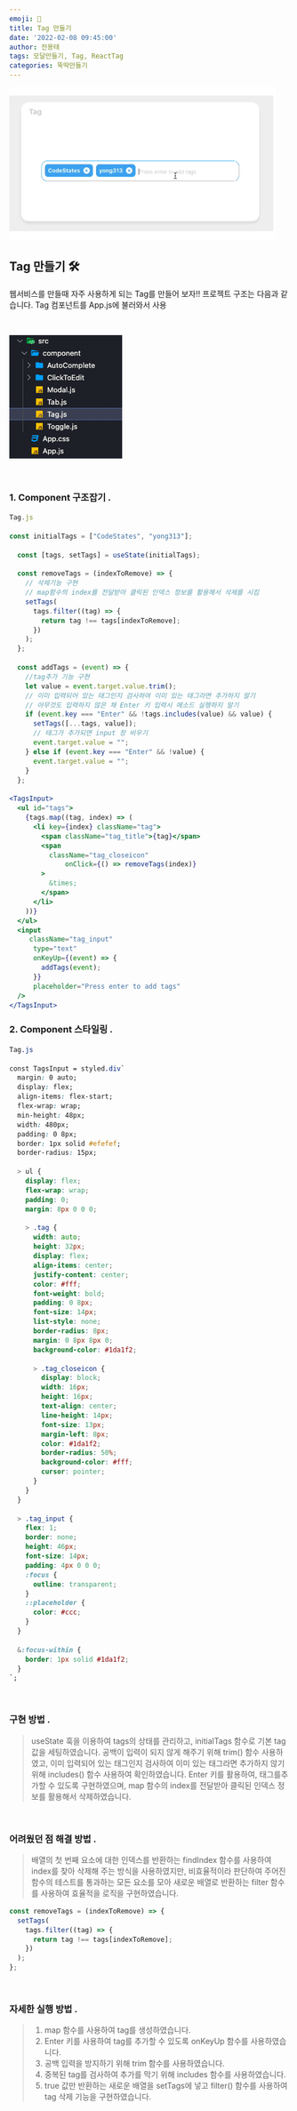 ```yaml
---
emoji: 🍕
title: Tag 만들기
date: '2022-02-08 09:45:00'
author: 전용태
tags: 모달만들기, Tag, ReactTag
categories: 뚝딱만들기
---
```


![tag.gif](tag.gif)

## Tag 만들기 🛠

웹서비스를 만들때 자주 사용하게 되는 Tag를 만들어 보자!! 프로젝트 구조는 다음과 같습니다. Tag 컴포넌트를 App.js에 불러와서 사용

<br />

![tree.png](tree.png)

<br />

### 1. Component 구조잡기 .

```jsx
Tag.js

const initialTags = ["CodeStates", "yong313"];

  const [tags, setTags] = useState(initialTags);

  const removeTags = (indexToRemove) => {
    // 삭제기능 구현
    // map함수의 index를 전달받아 클릭된 인덱스 정보를 활용해서 삭제를 시킴
    setTags(
      tags.filter((tag) => {
        return tag !== tags[indexToRemove];
      })
    );
  };

  const addTags = (event) => {
    //tag추가 기능 구현
    let value = event.target.value.trim();
    // 이미 입력되어 있는 태그인지 검사하여 이미 있는 태그라면 추가하지 말기
    // 아무것도 입력하지 않은 채 Enter 키 입력시 메소드 실행하지 말기
    if (event.key === "Enter" && !tags.includes(value) && value) {
      setTags([...tags, value]);
      // 태그가 추가되면 input 창 비우기
      event.target.value = "";
    } else if (event.key === "Enter" && !value) {
      event.target.value = "";
    }
  };

<TagsInput>
  <ul id="tags">
    {tags.map((tag, index) => (
      <li key={index} className="tag">
        <span className="tag_title">{tag}</span>
        <span
          className="tag_closeicon"
              onClick={() => removeTags(index)}
        >
          &times;
        </span>
      </li>
    ))}
  </ul>
  <input
     className="tag_input"
      type="text"
      onKeyUp={(event) => {
        addTags(event);
      }}
      placeholder="Press enter to add tags"
  />
</TagsInput>

```

### 2. Component 스타일링 .

```css
Tag.js

const TagsInput = styled.div`
  margin: 0 auto;
  display: flex;
  align-items: flex-start;
  flex-wrap: wrap;
  min-height: 48px;
  width: 480px;
  padding: 0 8px;
  border: 1px solid #efefef;
  border-radius: 15px;

  > ul {
    display: flex;
    flex-wrap: wrap;
    padding: 0;
    margin: 8px 0 0 0;

    > .tag {
      width: auto;
      height: 32px;
      display: flex;
      align-items: center;
      justify-content: center;
      color: #fff;
      font-weight: bold;
      padding: 0 8px;
      font-size: 14px;
      list-style: none;
      border-radius: 8px;
      margin: 0 8px 8px 0;
      background-color: #1da1f2;

      > .tag_closeicon {
        display: block;
        width: 16px;
        height: 16px;
        text-align: center;
        line-height: 14px;
        font-size: 13px;
        margin-left: 8px;
        color: #1da1f2;
        border-radius: 50%;
        background-color: #fff;
        cursor: pointer;
      }
    }
  }

  > .tag_input {
    flex: 1;
    border: none;
    height: 46px;
    font-size: 14px;
    padding: 4px 0 0 0;
    :focus {
      outline: transparent;
    }
    ::placeholder {
      color: #ccc;
    }
  }

  &:focus-within {
    border: 1px solid #1da1f2;
  }
`;
```

<br />


### 구현 방법 .

> useState 훅을 이용하여 tags의 상태를 관리하고, initialTags 함수로 기본 tag 값을 세팅하였습니다. 공백이 입력이 되지 않게 해주기 위해 trim() 함수 사용하였고, 이미 입력되어 있는 태그인지 검사하여 이미 있는 태그라면 추가하지 않기 위해 includes() 함수 사용하여 확인하였습니다. Enter 키를 활용하여, 태그를추가할 수 있도록 구현하였으며, map 함수의 index를 전달받아 클릭된 인덱스 정보를 활용해서 삭제하였습니다.

<br />

### 어려웠던 점 해결 방법 .

> 배열의 첫 번째 요소에 대한 인덱스를 반환하는 findIndex 함수를 사용하여 index를 찾아 삭제해 주는 방식을 사용하였지만, 비효율적이라 판단하여 주어진 함수의 테스트를 통과하는 모든 요소를 모아 새로운 배열로 반환하는 filter 함수를 사용하여 효율적을 로직을 구현하였습니다.

```jsx
const removeTags = (indexToRemove) => {
  setTags(
    tags.filter((tag) => {
      return tag !== tags[indexToRemove];
    })
  );
};
```

<br />

### 자세한 실행 방법 .

> 1. map 함수를 사용하여 tag를 생성하였습니다.<br />
> 2. Enter 키를 사용하여 tag를 추가할 수 있도록 onKeyUp 함수를 사용하였습니다.<br />
> 3. 공백 입력을 방지하기 위해 trim 함수를 사용하였습니다.<br />
> 4. 중복된 tag를 검사하여 추가를 막기 위해 includes 함수를 사용하였습니다.<br />
> 5. true 값만 반환하는 새로운 배열을 setTags에 넣고 filter() 함수를 사용하여 tag 삭제 기능을 구현하였습니다.

<br />
<br />